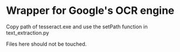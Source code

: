 # Wrapper for Google's OCR engine 

Copy path of tesseract.exe and use the setPath function in text_extraction.py 

Files here should not be touched.
